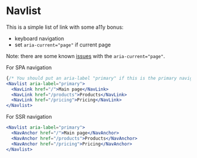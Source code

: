 # Navlist

This is a simple list of link with some a11y bonus:
- keyboard navigation
- set `aria-current="page"` if current page

Note: there are some known [issues](https://github.com/BuilderIO/qwik/issues/4041) with the `aria-current="page"`.

For SPA navigation
```jsx
{/* You should put an aria-label "primary" if this is the primary navigation */}
<Navlist aria-label="primary">
  <NavLink href="/">Main page</NavLink>
  <NavLink href="/products">Products</NavLink>
  <NavLink href="/pricing">Pricing</NavLink>
</Navlist>
```

For SSR navigation
```jsx
<Navlist aria-label="primary">
  <NavAnchor href="/">Main page</NavAnchor>
  <NavAnchor href="/products">Products</NavAnchor>
  <NavAnchor href="/pricing">Pricing</NavAnchor>
</Navlist>
```